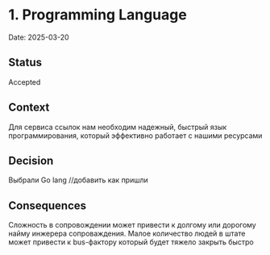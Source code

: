 # 1. Programming Language

Date: 2025-03-20

## Status

Accepted

## Context

Для сервиса ссылок нам необходим надежный, быстрый язык программирования, который эффективно работает с нашими ресурсами 

## Decision

Выбрали Go lang //добавить как пришли

## Consequences

Сложность в сопровождении может привести к долгому или дорогому найму инжерера сопроваждения. Малое количество людей в штате может привести к bus-фактору который будет тяжело закрыть быстро   
